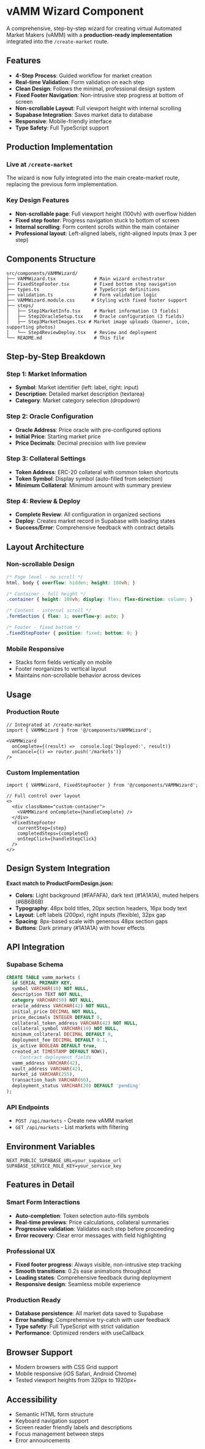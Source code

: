 # vAMM Wizard Component

A comprehensive, step-by-step wizard for creating virtual Automated Market Makers (vAMM) with a **production-ready implementation** integrated into the `/create-market` route.

## Features

- **4-Step Process**: Guided workflow for market creation
- **Real-time Validation**: Form validation on each step  
- **Clean Design**: Follows the minimal, professional design system
- **Fixed Footer Navigation**: Non-intrusive step progress at bottom of screen
- **Non-scrollable Layout**: Full viewport height with internal scrolling
- **Supabase Integration**: Saves market data to database
- **Responsive**: Mobile-friendly interface
- **Type Safety**: Full TypeScript support

## Production Implementation

### **Live at `/create-market`**
The wizard is now fully integrated into the main create-market route, replacing the previous form implementation.

### **Key Design Features**
- **Non-scrollable page**: Full viewport height (100vh) with overflow hidden
- **Fixed step footer**: Progress navigation stuck to bottom of screen
- **Internal scrolling**: Form content scrolls within the main container
- **Professional layout**: Left-aligned labels, right-aligned inputs (max 3 per step)

## Components Structure

```
src/components/VAMMWizard/
├── VAMMWizard.tsx              # Main wizard orchestrator  
├── FixedStepFooter.tsx         # Fixed bottom step navigation
├── types.ts                    # TypeScript definitions
├── validation.ts               # Form validation logic
├── VAMMWizard.module.css      # Styling with fixed footer support
├── steps/
│   ├── Step1MarketInfo.tsx     # Market information (3 fields)
│   ├── Step2OracleSetup.tsx    # Oracle configuration (3 fields)
│   ├── Step3MarketImages.tsx # Market image uploads (banner, icon, supporting photos)
│   └── Step4ReviewDeploy.tsx   # Review and deployment
└── README.md                   # This file
```

## Step-by-Step Breakdown

### Step 1: Market Information
- **Symbol**: Market identifier (left: label, right: input)
- **Description**: Detailed market description (textarea)
- **Category**: Market category selection (dropdown)

### Step 2: Oracle Configuration  
- **Oracle Address**: Price oracle with pre-configured options
- **Initial Price**: Starting market price
- **Price Decimals**: Decimal precision with live preview

### Step 3: Collateral Settings
- **Token Address**: ERC-20 collateral with common token shortcuts
- **Token Symbol**: Display symbol (auto-filled from selection)
- **Minimum Collateral**: Minimum amount with summary preview

### Step 4: Review & Deploy
- **Complete Review**: All configuration in organized sections
- **Deploy**: Creates market record in Supabase with loading states
- **Success/Error**: Comprehensive feedback with contract details

## Layout Architecture

### **Non-scrollable Design**
```css
/* Page level - no scroll */
html, body { overflow: hidden; height: 100vh; }

/* Container - full height */
.container { height: 100vh; display: flex; flex-direction: column; }

/* Content - internal scroll */
.formSection { flex: 1; overflow-y: auto; }

/* Footer - fixed bottom */
.fixedStepFooter { position: fixed; bottom: 0; }
```

### **Mobile Responsive**
- Stacks form fields vertically on mobile
- Footer reorganizes to vertical layout
- Maintains non-scrollable behavior across devices

## Usage

### Production Route
```tsx
// Integrated at /create-market
import { VAMMWizard } from '@/components/VAMMWizard';

<VAMMWizard 
  onComplete={(result) =>  console.log('Deployed:', result)}
  onCancel={() => router.push('/markets')}
/>
```

### Custom Implementation
```tsx
import { VAMMWizard, FixedStepFooter } from '@/components/VAMMWizard';

// Full control over layout
<>
  <div className="custom-container">
    <VAMMWizard onComplete={handleComplete} />
  </div>
  <FixedStepFooter 
    currentStep={step} 
    completedSteps={completed}
    onStepClick={handleStepClick}
  />
</>
```

## Design System Integration

**Exact match to ProductFormDesign.json:**
- **Colors**: Light background (#FAFAFA), dark text (#1A1A1A), muted helpers (#6B6B6B)
- **Typography**: 48px bold titles, 20px section headers, 16px body text  
- **Layout**: Left labels (200px), right inputs (flexible), 32px gap
- **Spacing**: 8px-based scale with generous 48px section gaps
- **Buttons**: Dark primary (#1A1A1A) with hover effects

## API Integration

### Supabase Schema
```sql
CREATE TABLE vamm_markets (
  id SERIAL PRIMARY KEY,
  symbol VARCHAR(10) NOT NULL,
  description TEXT NOT NULL,
  category VARCHAR(50) NOT NULL,
  oracle_address VARCHAR(42) NOT NULL,
  initial_price DECIMAL NOT NULL,
  price_decimals INTEGER DEFAULT 8,
  collateral_token_address VARCHAR(42) NOT NULL,
  collateral_symbol VARCHAR(10) NOT NULL,
  minimum_collateral DECIMAL DEFAULT 0,
  deployment_fee DECIMAL DEFAULT 0.1,
  is_active BOOLEAN DEFAULT true,
  created_at TIMESTAMP DEFAULT NOW(),
  -- Contract deployment fields
  vamm_address VARCHAR(42),
  vault_address VARCHAR(42), 
  market_id VARCHAR(255),
  transaction_hash VARCHAR(66),
  deployment_status VARCHAR(20) DEFAULT 'pending'
);
```

### API Endpoints
- `POST /api/markets` - Create new vAMM market
- `GET /api/markets` - List markets with filtering

## Environment Variables
```
NEXT_PUBLIC_SUPABASE_URL=your_supabase_url
SUPABASE_SERVICE_ROLE_KEY=your_service_key
```

## Features in Detail

### **Smart Form Interactions**
- **Auto-completion**: Token selection auto-fills symbols
- **Real-time previews**: Price calculations, collateral summaries
- **Progressive validation**: Validates each step before proceeding
- **Error recovery**: Clear error messages with field highlighting

### **Professional UX**
- **Fixed footer progress**: Always visible, non-intrusive step tracking
- **Smooth transitions**: 0.2s ease animations throughout
- **Loading states**: Comprehensive feedback during deployment
- **Responsive design**: Seamless mobile experience

### **Production Ready**
- **Database persistence**: All market data saved to Supabase
- **Error handling**: Comprehensive try-catch with user feedback
- **Type safety**: Full TypeScript with strict validation
- **Performance**: Optimized renders with useCallback

## Browser Support
- Modern browsers with CSS Grid support
- Mobile responsive (iOS Safari, Android Chrome)
- Tested viewport heights from 320px to 1920px+

## Accessibility
- Semantic HTML form structure
- Keyboard navigation support
- Screen reader friendly labels and descriptions
- Focus management between steps
- Error announcements 